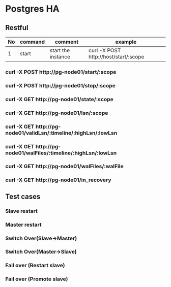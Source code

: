 # Postgres HA
## Restful
  |No | command| comment            |example  |
  |-- | ----   | ----               | -----   |
  |1  | start  | start the instance |curl -X POST http://host/start/:scope|
### curl -X POST http://pg-node01/start/:scope
### curl -X POST http://pg-node01/stop/:scope
### curl -X GET  http://pg-node01/state/:scope
### curl -X GET  http://pg-node01/lsn/:scope
### curl -X GET  http://pg-node01/validLsn/:timeline/:highLsn/:lowLsn
### curl -X GET  http://pg-node01/walFiles/:timeline/:highLsn/:lowLsn
### curl -X GET  http://pg-node01/walFiles/:walFile
### curl -X GET  http://pg-node01/in_recovery
## Test cases
### Slave restart
### Master restart
### Switch Over(Slave->Master)
### Switch Over(Master->Slave)
### Fail over (Restart slave)
### Fail over (Promote slave)
